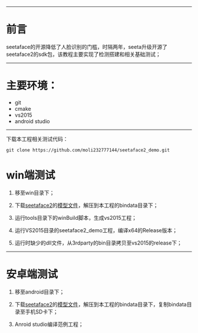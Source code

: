 
---
# 前言

  seetaface的开源降低了人脸识别的门槛，时隔两年，seeta升级开源了seetaface2的sdk包，该教程主要实现了检测搭建和相关基础测试；

---

# 主要环境：

- git
- cmake
- vs2015
- android studio

---

下载本工程相关测试代码：

```
git clone https://github.com/moli232777144/seetaface2_demo.git
```

# win端测试


1. 移至win目录下；

2. 下载[seetaface2](https://github.com/seetaface/SeetaFaceEngine2)的[模型文件](https://pan.baidu.com/s/1HJj8PEnv3SOu6ZxVpAHPXg)，解压到本工程的bindata目录下；
3. 运行tools目录下的winBuild脚本，生成vs2015工程；
4. 运行VS2015目录的seetaface2_demo工程，编译x64的Release版本；
5. 运行时缺少的dll文件，从3rdparty的bin目录拷贝至vs2015的release下；


---

# 安卓端测试


1. 移至android目录下；

2. 下载[seetaface2](https://github.com/seetaface/SeetaFaceEngine2)的[模型文件](https://pan.baidu.com/s/1HJj8PEnv3SOu6ZxVpAHPXg)，解压到本工程的bindata目录下，复制bindata目录至手机SD卡下；
3. Anroid studio编译范例工程；

